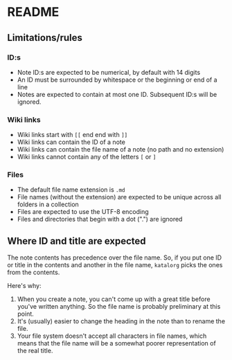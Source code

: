 # README

## Limitations/rules

### ID:s

- Note ID:s are expected to be numerical, by default with 14 digits
- An ID must be surrounded by whitespace or the beginning or end of a line
- Notes are expected to contain at most one ID. Subsequent ID:s will be ignored.

### Wiki links

- Wiki links start with `[[` end end with `]]`
- Wiki links can contain the ID of a note
- Wiki links can contain the file name of a note (no path and no extension)
- Wiki links cannot contain any of the letters `[` or `]`

### Files

- The default file name extension is `.md`
- File names (without the extension) are expected to be unique across all folders in a collection
- Files are expected to use the UTF-8 encoding
- Files and directories that begin with a dot (".") are ignored

## Where ID and title are expected

The note contents has precedence over the file name. So, if you put one ID or title in the contents
and another in the file name, `katalorg` picks the ones from the contents.

Here's why:

1. When you create a note, you can't come up with a great title before you've written anything. So
   the file name is probably preliminary at this point.
2. It's (usually) easier to change the heading in the note than to rename the file.
3. Your file system doesn't accept all characters in file names, which means that the file name will
   be a somewhat poorer representation of the real title.
